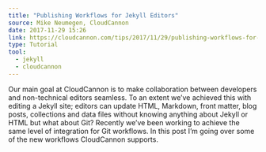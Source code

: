 ```yaml
---
title: "Publishing Workflows for Jekyll Editors"
source: Mike Neumegen, CloudCannon
date: 2017-11-29 15:26
link: https://cloudcannon.com/tips/2017/11/29/publishing-workflows-for-jekyll-editors/
type: Tutorial
tool:
  - jekyll
  - cloudcannon
---
```

Our main goal at CloudCannon is to make collaboration between developers and non-technical editors seamless. To an extent we’ve achieved this with editing a Jekyll site; editors can update HTML, Markdown, front matter, blog posts, collections and data files without knowing anything about Jekyll or HTML but what about Git? Recently we’ve been working to achieve the same level of integration for Git workflows. In this post I’m going over some of the new workflows CloudCannon supports.






